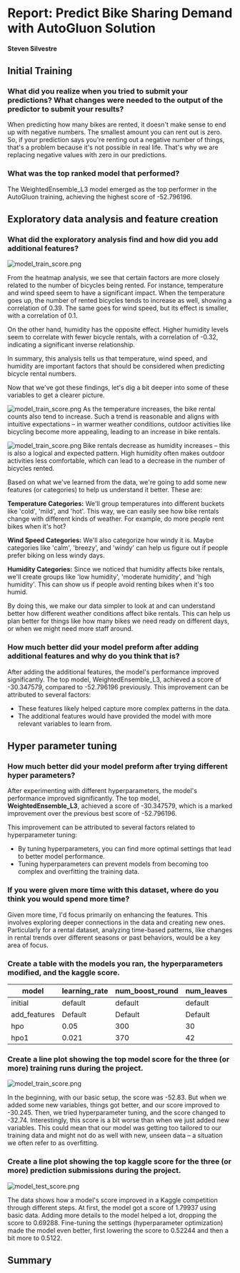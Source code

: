 # Report: Predict Bike Sharing Demand with AutoGluon Solution
#### Steven Silvestre

## Initial Training
### What did you realize when you tried to submit your predictions? What changes were needed to the output of the predictor to submit your results?
When predicting how many bikes are rented, it doesn't make sense to end up with negative numbers. The smallest amount you can rent out is zero. So, if your prediction says you're renting out a negative number of things, that's a problem because it's not possible in real life. That's why we are replacing negative values with zero in our predictions.

### What was the top ranked model that performed?
The WeightedEnsemble_L3 model emerged as the top performer in the AutoGluon training, achieving the highest score of -52.796196.

## Exploratory data analysis and feature creation
### What did the exploratory analysis find and how did you add additional features?

![model_train_score.png](img/HeatMap.png)

From the heatmap analysis, we see that certain factors are more closely related to the number of bicycles being rented. For instance, temperature and wind speed seem to have a significant impact. When the temperature goes up, the number of rented bicycles tends to increase as well, showing a correlation of 0.39. The same goes for wind speed, but its effect is smaller, with a correlation of 0.1.

On the other hand, humidity has the opposite effect. Higher humidity levels seem to correlate with fewer bicycle rentals, with a correlation of -0.32, indicating a significant inverse relationship.

In summary, this analysis tells us that temperature, wind speed, and humidity are important factors that should be considered when predicting bicycle rental numbers. 

Now that we've got these findings, let's dig a bit deeper into some of these variables to get a clearer picture.

![model_train_score.png](img/Temp_vs_BikeRentals.png)
As the temperature increases, the bike rental counts also tend to increase. Such a trend is reasonable and aligns with intuitive expectations – in warmer weather conditions, outdoor activities like bicycling become more appealing, leading to an increase in bike rentals.

![model_train_score.png](img/Humidity_vs_BikeRentals.png)
Bike rentals decrease as humidity increases – this is also a logical and expected pattern. High humidity often makes outdoor activities less comfortable, which can lead to a decrease in the number of bicycles rented.

Based on what we've learned from the data, we're going to add some new features (or categories) to help us understand it better. These are:

**Temperature Categories:** We'll group temperatures into different buckets like 'cold', 'mild', and 'hot'. This way, we can easily see how bike rentals change with different kinds of weather. For example, do more people rent bikes when it's hot?

**Wind Speed Categories:** We'll also categorize how windy it is. Maybe categories like 'calm', 'breezy', and 'windy' can help us figure out if people prefer biking on less windy days.

**Humidity Categories:** Since we noticed that humidity affects bike rentals, we'll create groups like 'low humidity', 'moderate humidity', and 'high humidity'. This can show us if people avoid renting bikes when it's too humid.

By doing this, we make our data simpler to look at and can understand better how different weather conditions affect bike rentals. This can help us plan better for things like how many bikes we need ready on different days, or when we might need more staff around.

### How much better did your model preform after adding additional features and why do you think that is?
After adding the additional features, the model's performance improved significantly. The top model, WeightedEnsemble_L3, achieved a score of -30.347579, compared to -52.796196 previously. 
This improvement can be attributed to several factors:
- These features likely helped capture more complex patterns in the data.
- The additional features would have provided the model with more relevant variables to learn from.


## Hyper parameter tuning
### How much better did your model preform after trying different hyper parameters?
After experimenting with different hyperparameters, the model's performance improved significantly. The top model, **WeightedEnsemble_L3**, achieved a score of -30.347579, which is a marked improvement over the previous best score of -52.796196.

This improvement can be attributed to several factors related to hyperparameter tuning:

- By tuning hyperparameters, you can find more optimal settings that lead to better model performance.
- Tuning hyperparameters can prevent models from becoming too complex and overfitting the training data.

### If you were given more time with this dataset, where do you think you would spend more time?
Given more time, I'd focus primarily on enhancing the features. This involves exploring deeper connections in the data and creating new ones. Particularly for a rental dataset, analyzing time-based patterns, like changes in rental trends over different seasons or past behaviors, would be a key area of focus.

### Create a table with the models you ran, the hyperparameters modified, and the kaggle score.
|model|learning_rate|num_boost_round|num_leaves|min_data_in_leaf|score|
|--|--|--|--|--|--|
|initial|default|default|default|default|1.78837|
|add_features|Default|Default|Default|default|0.6928|
|hpo|0.05|300|30|20|0.52244|
|hpo1|0.021|370|42|25|0.5122|


### Create a line plot showing the top model score for the three (or more) training runs during the project.

![model_train_score.png](img/model_train_score.png)

In the beginning, with our basic setup, the score was -52.83. But when we added some new variables, things got better, and our score improved to -30.245. Then, we tried hyperparameter tuning, and the score changed to -32.74. Interestingly, this score is a bit worse than when we just added new variables. This could mean that our model was getting too tailored to our training data and might not do as well with new, unseen data – a situation we often refer to as overfitting.

### Create a line plot showing the top kaggle score for the three (or more) prediction submissions during the project.

![model_test_score.png](img/model_test_score.png)

The data shows how a model's score improved in a Kaggle competition through different steps. At first, the model got a score of 1.79937 using basic data. Adding more details to the model helped a lot, dropping the score to 0.69288. Fine-tuning the settings (hyperparameter optimization) made the model even better, first lowering the score to 0.52244 and then a bit more to 0.5122.

## Summary



